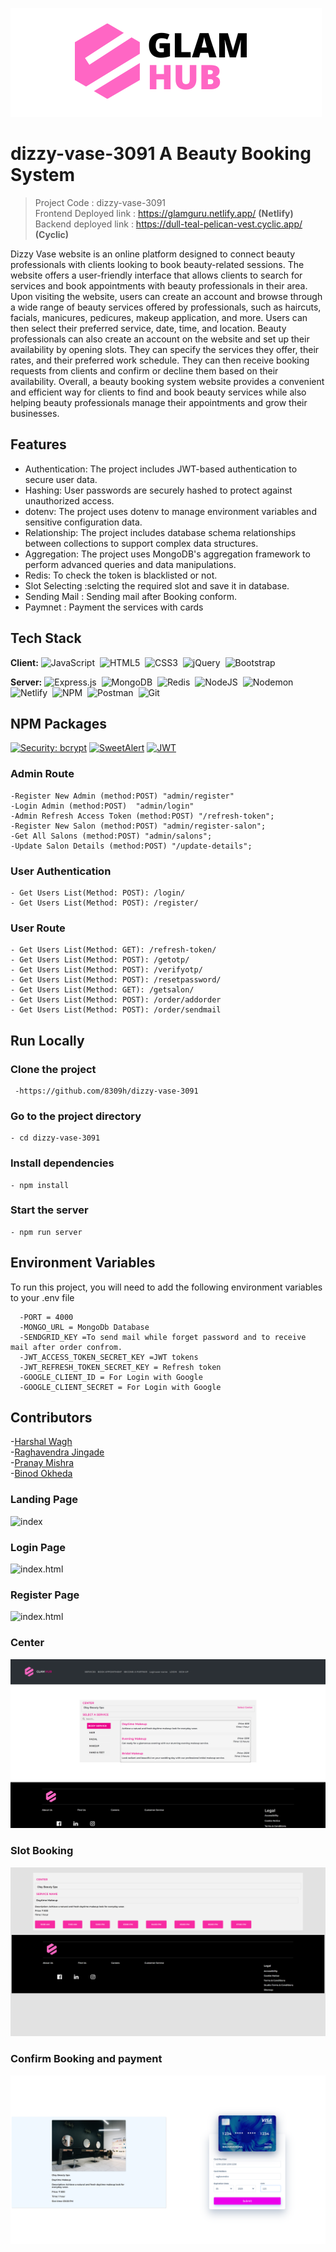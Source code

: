 
![index.html](https://github.com/JRaghu842/Fashion-Geeks.com/blob/main/images/GLAM%20HUB.png)
# dizzy-vase-3091  A Beauty Booking System

> Project Code : dizzy-vase-3091<br/>
> Frontend Deployed link :  https://glamguru.netlify.app/  **(Netlify)** <br/>
> Backend deployed link :  https://dull-teal-pelican-vest.cyclic.app/ **(Cyclic)**  <br/>

Dizzy Vase website is an online platform designed to connect beauty professionals with clients looking to book beauty-related sessions. The website offers a user-friendly interface that allows clients to search for services and book appointments with beauty professionals in their area.
Upon visiting the website, users can create an account and browse through a wide range of beauty services offered by professionals, such as haircuts, facials, manicures, pedicures, makeup application, and more. Users can then select their preferred service, date, time, and location.
Beauty professionals can also create an account on the website and set up their availability by opening slots. They can specify the services they offer, their rates, and their preferred work schedule. They can then receive booking requests from clients and confirm or decline them based on their availability.
Overall, a beauty booking system website provides a convenient and efficient way for clients to find and book beauty services while also helping beauty professionals manage their appointments and grow their businesses.


## Features

 - Authentication: The project includes JWT-based authentication to secure user data.
 - Hashing: User passwords are securely hashed to protect against unauthorized access.
 - dotenv: The project uses dotenv to manage environment variables and sensitive configuration data.
 - Relationship: The project includes database schema relationships between collections to support complex data structures.
 - Aggregation: The project uses MongoDB's aggregation framework to perform advanced queries and data manipulations.
 - Redis: To check the token is blacklisted or not.
 - Slot Selecting :selcting the required slot and save it in database.
 - Sending Mail : Sending mail after Booking conform.
 - Paymnet : Payment the services with cards
 
## Tech Stack

**Client:** 
![JavaScript](https://img.shields.io/badge/javascript-%23323330.svg?style=for-the-badge&logo=javascript&logoColor=%23F7DF1E)&nbsp;
![HTML5](https://img.shields.io/badge/html5-%23E34F26.svg?style=for-the-badge&logo=html5&logoColor=white)&nbsp;
![CSS3](https://img.shields.io/badge/css3-%231572B6.svg?style=for-the-badge&logo=css3&logoColor=white)&nbsp;
![jQuery](https://img.shields.io/badge/jquery-%230769AD.svg?style=for-the-badge&logo=jquery&logoColor=white)&nbsp;
![Bootstrap](https://img.shields.io/badge/bootstrap-%23563D7C.svg?style=for-the-badge&logo=bootstrap&logoColor=white)&nbsp;



**Server:** 
![Express.js](https://img.shields.io/badge/express.js-%23404d59.svg?style=for-the-badge&logo=express&logoColor=%2361DAFB)&nbsp;
![MongoDB](https://img.shields.io/badge/MongoDB-%234ea94b.svg?style=for-the-badge&logo=mongodb&logoColor=white)&nbsp;
![Redis](https://img.shields.io/badge/redis-%23DD0031.svg?style=for-the-badge&logo=redis&logoColor=white)&nbsp;
![NodeJS](https://img.shields.io/badge/node.js-6DA55F?style=for-the-badge&logo=node.js&logoColor=white)&nbsp;
![Nodemon](https://img.shields.io/badge/NODEMON-%23323330.svg?style=for-the-badge&logo=nodemon&logoColor=%BBDEAD)&nbsp;
![Netlify](https://img.shields.io/badge/netlify-%23000000.svg?style=for-the-badge&logo=netlify&logoColor=#00C7B7)&nbsp;
![NPM](https://img.shields.io/badge/NPM-%23CB3837.svg?style=for-the-badge&logo=npm&logoColor=white)&nbsp;
![Postman](https://img.shields.io/badge/Postman-FF6C37?style=for-the-badge&logo=postman&logoColor=white)&nbsp;
![Git](https://img.shields.io/badge/git-%23F05033.svg?style=for-the-badge&logo=git&logoColor=white)&nbsp;
&nbsp;
## NPM Packages

[![Security: bcrypt](https://img.shields.io/badge/Security-bcrypt-blueviolet.svg?style=for-the-badge&logo=cryptography&logoColor=white)](https://en.wikipedia.org/wiki/Bcrypt)
[![SweetAlert](https://img.shields.io/badge/SweetAlert-FF3E3E.svg?style=for-the-badge&logo=javascript&logoColor=white)](https://sweetalert.js.org/)
[![JWT](https://img.shields.io/badge/JWT-2386C9.svg?style=for-the-badge&logo=json-web-tokens&logoColor=white)](https://jwt.io/)


### Admin Route
    -Register New Admin (method:POST) "admin/register"
    -Login Admin (method:POST)  "admin/login"
    -Admin Refresh Access Token (method:POST) "/refresh-token";
    -Register New Salon (method:POST) "admin/register-salon";
    -Get All Salons (method:POST) "admin/salons";
    -Update Salon Details (method:POST) "/update-details";
    
### User Authentication
    - Get Users List(Method: POST): /login/
    - Get Users List(Method: POST): /register/
   
 ### User Route
  
    - Get Users List(Method: GET): /refresh-token/
    - Get Users List(Method: POST): /getotp/
    - Get Users List(Method: POST): /verifyotp/
    - Get Users List(Method: POST): /resetpassword/
    - Get Users List(Method: GET): /getsalon/
    - Get Users List(Method: POST): /order/addorder
    - Get Users List(Method: POST): /order/sendmail
    
  
  
  
  ## Run Locally
 ### Clone the project
     -https://github.com/8309h/dizzy-vase-3091 

### Go to the project directory
    - cd dizzy-vase-3091
    
### Install dependencies

    - npm install

### Start the server
    - npm run server
    
## Environment Variables
 To run this project, you will need to add the following environment variables to your .env file

      -PORT = 4000
      -MONGO_URL = MongoDb Database
      -SENDGRID_KEY =To send mail while forget password and to receive mail after order confrom.
      -JWT_ACCESS_TOKEN_SECRET_KEY =JWT tokens
      -JWT_REFRESH_TOKEN_SECRET_KEY = Refresh token
      -GOOGLE_CLIENT_ID = For Login with Google 
      -GOOGLE_CLIENT_SECRET = For Login with Google 


## Contributors
-[Harshal Wagh](https://github.com/8309h) <br/>
-[Raghavendra Jingade](https://github.com/JRaghu842) <br/>
-[Pranay Mishra](https://github.com/THEPRANAYMISHRA) <br/>
-[Binod Okheda](https://github.com/BinodOkheda) 


<h3>Landing Page</h3>
  
![index](https://github.com/JRaghu842/Fashion-Geeks.com/blob/main/images/Glam_indexpage.png)
  
<h3>Login Page</h3>
  
![index.html](https://github.com/JRaghu842/Fashion-Geeks.com/blob/main/images/Glam_login.png)  
  
<h3>Register Page</h3>
  
![index.html](https://github.com/JRaghu842/Fashion-Geeks.com/blob/main/images/Glam_register.png)
  
<h3>Center</h3>
  
![index.html](https://github.com/JRaghu842/Fashion-Geeks.com/blob/main/images/Glam_booking.png)  
  
<h3>Slot Booking</h3>
  
![index.html](https://github.com/JRaghu842/Fashion-Geeks.com/blob/main/images/Glam_slot_booking.png)  
  
<h3>Confirm Booking and payment</h3>
  
![index.html](https://github.com/JRaghu842/Fashion-Geeks.com/blob/main/images/Glam_confirm_booking.png)  


